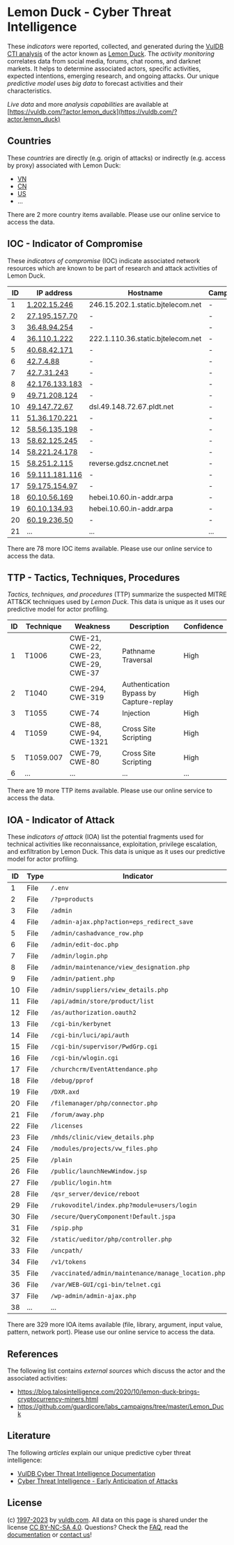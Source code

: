 # Lemon Duck - Cyber Threat Intelligence

These _indicators_ were reported, collected, and generated during the [VulDB CTI analysis](https://vuldb.com/?kb.cti) of the actor known as [Lemon Duck](https://vuldb.com/?actor.lemon_duck). The _activity monitoring_ correlates data from social media, forums, chat rooms, and darknet markets. It helps to determine associated actors, specific activities, expected intentions, emerging research, and ongoing attacks. Our unique _predictive model_ uses _big data_ to forecast activities and their characteristics.

_Live data_ and more _analysis capabilities_ are available at [https://vuldb.com/?actor.lemon_duck](https://vuldb.com/?actor.lemon_duck)

## Countries

These _countries_ are directly (e.g. origin of attacks) or indirectly (e.g. access by proxy) associated with Lemon Duck:

* [VN](https://vuldb.com/?country.vn)
* [CN](https://vuldb.com/?country.cn)
* [US](https://vuldb.com/?country.us)
* ...

There are 2 more country items available. Please use our online service to access the data.

## IOC - Indicator of Compromise

These _indicators of compromise_ (IOC) indicate associated network resources which are known to be part of research and attack activities of Lemon Duck.

ID | IP address | Hostname | Campaign | Confidence
-- | ---------- | -------- | -------- | ----------
1 | [1.202.15.246](https://vuldb.com/?ip.1.202.15.246) | 246.15.202.1.static.bjtelecom.net | - | High
2 | [27.195.157.70](https://vuldb.com/?ip.27.195.157.70) | - | - | High
3 | [36.48.94.254](https://vuldb.com/?ip.36.48.94.254) | - | - | High
4 | [36.110.1.222](https://vuldb.com/?ip.36.110.1.222) | 222.1.110.36.static.bjtelecom.net | - | High
5 | [40.68.42.171](https://vuldb.com/?ip.40.68.42.171) | - | - | High
6 | [42.7.4.88](https://vuldb.com/?ip.42.7.4.88) | - | - | High
7 | [42.7.31.243](https://vuldb.com/?ip.42.7.31.243) | - | - | High
8 | [42.176.133.183](https://vuldb.com/?ip.42.176.133.183) | - | - | High
9 | [49.71.208.124](https://vuldb.com/?ip.49.71.208.124) | - | - | High
10 | [49.147.72.67](https://vuldb.com/?ip.49.147.72.67) | dsl.49.148.72.67.pldt.net | - | High
11 | [51.36.170.221](https://vuldb.com/?ip.51.36.170.221) | - | - | High
12 | [58.56.135.198](https://vuldb.com/?ip.58.56.135.198) | - | - | High
13 | [58.62.125.245](https://vuldb.com/?ip.58.62.125.245) | - | - | High
14 | [58.221.24.178](https://vuldb.com/?ip.58.221.24.178) | - | - | High
15 | [58.251.2.115](https://vuldb.com/?ip.58.251.2.115) | reverse.gdsz.cncnet.net | - | High
16 | [59.111.181.116](https://vuldb.com/?ip.59.111.181.116) | - | - | High
17 | [59.175.154.97](https://vuldb.com/?ip.59.175.154.97) | - | - | High
18 | [60.10.56.169](https://vuldb.com/?ip.60.10.56.169) | hebei.10.60.in-addr.arpa | - | High
19 | [60.10.134.93](https://vuldb.com/?ip.60.10.134.93) | hebei.10.60.in-addr.arpa | - | High
20 | [60.19.236.50](https://vuldb.com/?ip.60.19.236.50) | - | - | High
21 | ... | ... | ... | ...

There are 78 more IOC items available. Please use our online service to access the data.

## TTP - Tactics, Techniques, Procedures

_Tactics, techniques, and procedures_ (TTP) summarize the suspected MITRE ATT&CK techniques used by _Lemon Duck_. This data is unique as it uses our predictive model for actor profiling.

ID | Technique | Weakness | Description | Confidence
-- | --------- | -------- | ----------- | ----------
1 | T1006 | CWE-21, CWE-22, CWE-23, CWE-29, CWE-37 | Pathname Traversal | High
2 | T1040 | CWE-294, CWE-319 | Authentication Bypass by Capture-replay | High
3 | T1055 | CWE-74 | Injection | High
4 | T1059 | CWE-88, CWE-94, CWE-1321 | Cross Site Scripting | High
5 | T1059.007 | CWE-79, CWE-80 | Cross Site Scripting | High
6 | ... | ... | ... | ...

There are 19 more TTP items available. Please use our online service to access the data.

## IOA - Indicator of Attack

These _indicators of attack_ (IOA) list the potential fragments used for technical activities like reconnaissance, exploitation, privilege escalation, and exfiltration by Lemon Duck. This data is unique as it uses our predictive model for actor profiling.

ID | Type | Indicator | Confidence
-- | ---- | --------- | ----------
1 | File | `/.env` | Low
2 | File | `/?p=products` | Medium
3 | File | `/admin` | Low
4 | File | `/admin-ajax.php?action=eps_redirect_save` | High
5 | File | `/admin/cashadvance_row.php` | High
6 | File | `/admin/edit-doc.php` | High
7 | File | `/admin/login.php` | High
8 | File | `/admin/maintenance/view_designation.php` | High
9 | File | `/admin/patient.php` | High
10 | File | `/admin/suppliers/view_details.php` | High
11 | File | `/api/admin/store/product/list` | High
12 | File | `/as/authorization.oauth2` | High
13 | File | `/cgi-bin/kerbynet` | High
14 | File | `/cgi-bin/luci/api/auth` | High
15 | File | `/cgi-bin/supervisor/PwdGrp.cgi` | High
16 | File | `/cgi-bin/wlogin.cgi` | High
17 | File | `/churchcrm/EventAttendance.php` | High
18 | File | `/debug/pprof` | Medium
19 | File | `/DXR.axd` | Medium
20 | File | `/filemanager/php/connector.php` | High
21 | File | `/forum/away.php` | High
22 | File | `/licenses` | Medium
23 | File | `/mhds/clinic/view_details.php` | High
24 | File | `/modules/projects/vw_files.php` | High
25 | File | `/plain` | Low
26 | File | `/public/launchNewWindow.jsp` | High
27 | File | `/public/login.htm` | High
28 | File | `/qsr_server/device/reboot` | High
29 | File | `/rukovoditel/index.php?module=users/login` | High
30 | File | `/secure/QueryComponent!Default.jspa` | High
31 | File | `/spip.php` | Medium
32 | File | `/static/ueditor/php/controller.php` | High
33 | File | `/uncpath/` | Medium
34 | File | `/v1/tokens` | Medium
35 | File | `/vaccinated/admin/maintenance/manage_location.php` | High
36 | File | `/var/WEB-GUI/cgi-bin/telnet.cgi` | High
37 | File | `/wp-admin/admin-ajax.php` | High
38 | ... | ... | ...

There are 329 more IOA items available (file, library, argument, input value, pattern, network port). Please use our online service to access the data.

## References

The following list contains _external sources_ which discuss the actor and the associated activities:

* https://blog.talosintelligence.com/2020/10/lemon-duck-brings-cryptocurrency-miners.html
* https://github.com/guardicore/labs_campaigns/tree/master/Lemon_Duck

## Literature

The following _articles_ explain our unique predictive cyber threat intelligence:

* [VulDB Cyber Threat Intelligence Documentation](https://vuldb.com/?kb.cti)
* [Cyber Threat Intelligence - Early Anticipation of Attacks](https://www.scip.ch/en/?labs.20201022)

## License

(c) [1997-2023](https://vuldb.com/?kb.changelog) by [vuldb.com](https://vuldb.com/?kb.about). All data on this page is shared under the license [CC BY-NC-SA 4.0](https://creativecommons.org/licenses/by-nc-sa/4.0/). Questions? Check the [FAQ](https://vuldb.com/?kb.faq), read the [documentation](https://vuldb.com/?kb) or [contact us](https://vuldb.com/?contact)!
